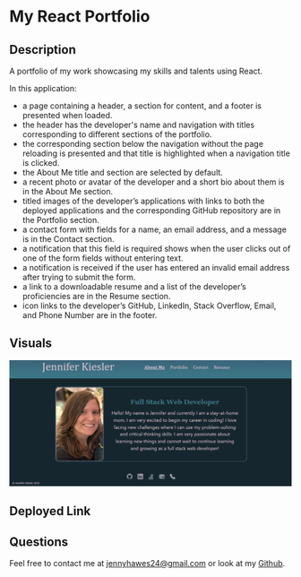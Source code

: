 # My React Portfolio

## Description

A portfolio of my work showcasing my skills and talents using React.

In this application:
- a page containing a header, a section for content, and a footer is presented when loaded.
- the header has the developer's name and navigation with titles corresponding to different sections of the portfolio.
- the corresponding section below the navigation without the page reloading is presented and that title is highlighted when a navigation title is clicked.
- the About Me title and section are selected by default.
- a recent photo or avatar of the developer and a short bio about them is in the About Me section.
- titled images of the developer’s applications with links to both the deployed applications and the corresponding GitHub repository are in the Portfolio section.
- a contact form with fields for a name, an email address, and a message is in the Contact section.
- a notification that this field is required shows when the user clicks out of one of the form fields without entering text.
- a notification is received if the user has entered an invalid email address after trying to submit the form.
- a link to a downloadable resume and a list of the developer’s proficiencies are in the Resume section.
- icon links to the developer’s GitHub, LinkedIn, Stack Overflow, Email, and Phone Number are in the footer.

## Visuals

![react-profile](/assets/profile-screenshot.png)

## Deployed Link

## Questions

Feel free to contact me at jennyhawes24@gmail.com or look at my [Github](https://github.com/JenniferKiesler).